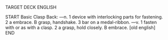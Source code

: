 TARGET DECK
ENGLISH

START
Basic
Clasp
Back: —n. 1 device with interlocking parts for fastening. 2 a embrace. B grasp, handshake. 3 bar on a medal-ribbon. —v. 1 fasten with or as with a clasp. 2 a grasp, hold closely. B embrace. [old english]
END
